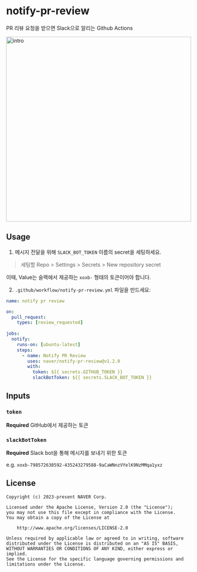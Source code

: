# notify-pr-review

PR 리뷰 요청을 받으면 Slack으로 알리는 Github Actions

<img src="https://user-images.githubusercontent.com/13075245/279234262-cbe5c159-e103-49eb-bf1f-b50116f98984.png" width="500" alt="intro">

## Usage

1. 메시지 전달을 위해 `SLACK_BOT_TOKEN` 이름의 secret을 세팅하세요.

> 세팅할 Repo > Settings > Secrets > New repository secret

이때, Value는 슬랙에서 제공하는 `xoxb-` 형태의 토큰이어야 합니다.

2. `.github/workflow/notify-pr-review.yml` 파일을 만드세요:

```yml
name: notify pr review

on:
  pull_request:
    types: [review_requested]
    
jobs:
  notify:
    runs-on: [ubuntu-latest]
    steps:
      - name: Notify PR Review
        uses: naver/notify-pr-review@v1.2.0
        with:
          token: ${{ secrets.GITHUB_TOKEN }}
          slackBotToken: ${{ secrets.SLACK_BOT_TOKEN }}
```

## Inputs

### `token`

**Required** GitHub에서 제공하는 토큰

### `slackBotToken`

**Required** Slack bot을 통해 메시지를 보내기 위한 토큰

e.g. `xoxb-798572638592-435243279588-9aCaWNnzVYelK9NzMMqa1yxz`

## License
```
Copyright (c) 2023-present NAVER Corp.

Licensed under the Apache License, Version 2.0 (the "License");
you may not use this file except in compliance with the License.
You may obtain a copy of the License at

    http://www.apache.org/licenses/LICENSE-2.0

Unless required by applicable law or agreed to in writing, software
distributed under the License is distributed on an "AS IS" BASIS,
WITHOUT WARRANTIES OR CONDITIONS OF ANY KIND, either express or implied.
See the License for the specific language governing permissions and
limitations under the License.
```
